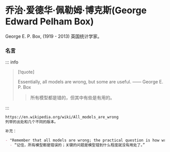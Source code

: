 #  乔治·爱德华·佩勒姆·博克斯(George Edward Pelham Box)

George E. P. Box, (1919 - 2013) 英国统计学家。

### 名言

::: info

> [!quote]
>
> Essentially, all models are wrong, but some are useful. —— George E. P. Box
>
> > 所有模型都是错的，但其中有些是有用的。

:::

```markdown
https://en.wikipedia.org/wiki/All_models_are_wrong
列举的出处和几个不同的版本。

补充：

- "Remember that all models are wrong; the practical question is how wrong do they have to be to not be useful."
  - “记住，所有模型都是错误的；关键的问题是模型错到什么程度就没有用处了。”
```
